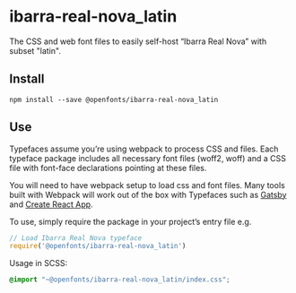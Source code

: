 
# ibarra-real-nova_latin

The CSS and web font files to easily self-host “Ibarra Real Nova” with subset "latin".

## Install

`npm install --save @openfonts/ibarra-real-nova_latin`

## Use

Typefaces assume you’re using webpack to process CSS and files. Each typeface
package includes all necessary font files (woff2, woff) and a CSS file with
font-face declarations pointing at these files.

You will need to have webpack setup to load css and font files. Many tools built
with Webpack will work out of the box with Typefaces such as [Gatsby](https://github.com/gatsbyjs/gatsby)
and [Create React App](https://github.com/facebookincubator/create-react-app).

To use, simply require the package in your project’s entry file e.g.

```javascript
// Load Ibarra Real Nova typeface
require('@openfonts/ibarra-real-nova_latin')
```

Usage in SCSS:
```scss
@import "~@openfonts/ibarra-real-nova_latin/index.css";
```
